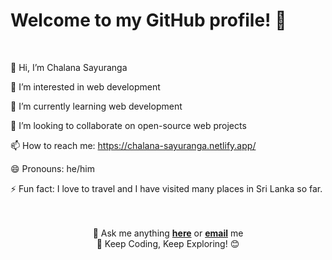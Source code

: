
# Welcome to my GitHub profile! 👋
</br>

👋 Hi, I’m Chalana Sayuranga

👀 I’m interested in web development

🌱 I’m currently learning web development

💞 I’m looking to collaborate on open-source web projects

📫 How to reach me: https://chalana-sayuranga.netlify.app/

😄 Pronouns: he/him

⚡ Fun fact: I love to travel and I have visited many places in Sri Lanka so far.

</br>
</br>
<div align="center">
💬 Ask me anything <a href="https://github.com/issues"><b>here</b></a> or <a href="mailto:sayurangachalana@gmail.com"><b>email</b></a> me
</br>🎯 Keep Coding, Keep Exploring! 😊

</div>

